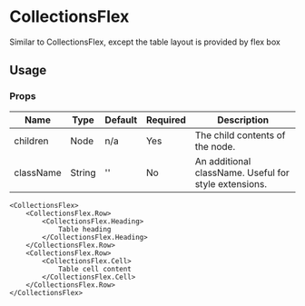 # CollectionsFlex
Similar to CollectionsFlex, except the table layout is provided by flex box

## Usage

### Props

| Name                  | Type          | Default       | Required | Description                                         |
| --------------------- |-------------- | ------------- | -------- |---------------------------------------------------- |
| children              | Node          | n/a           | Yes      | The child contents of the node.  |
| className             | String        | ''            | No       | An additional className. Useful for style extensions. |

```
<CollectionsFlex>
    <CollectionsFlex.Row>
        <CollectionsFlex.Heading>
            Table heading
        </CollectionsFlex.Heading>
    </CollectionsFlex.Row>
    <CollectionsFlex.Row>
        <CollectionsFlex.Cell>
            Table cell content
        </CollectionsFlex.Cell>
    </CollectionsFlex.Row>
</CollectionsFlex>
```
